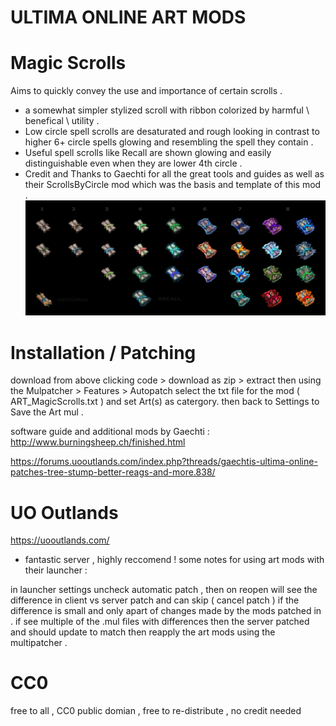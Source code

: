 # ULTIMA ONLINE ART MODS 
# Magic Scrolls
Aims to quickly convey the use and importance of certain scrolls .
- a somewhat simpler stylized scroll with ribbon colorized by harmful \ benefical \ utility . 
- Low circle spell scrolls are desaturated and rough looking in contrast to higher 6+ circle spells glowing and resembling the spell they contain .
- Useful spell scrolls like Recall are shown glowing and easily distinguishable even when they are lower 4th circle .
- Credit and Thanks to Gaechti for all the great tools and guides as well as their ScrollsByCircle mod which was the basis and template of this mod . 
![Magic Scrolls](/ART_MagicScrolls/item_scroll_00_magic_comp.jpg?raw=true "Magic Scrolls")

# Installation / Patching
download from above clicking code > download as zip > extract 
then using the Mulpatcher > Features > Autopatch select the txt file for the mod ( ART_MagicScrolls.txt ) and set Art(s) as catergory. then back to Settings to Save the Art mul .

software guide and additional mods by Gaechti :
http://www.burningsheep.ch/finished.html

https://forums.uooutlands.com/index.php?threads/gaechtis-ultima-online-patches-tree-stump-better-reags-and-more.838/

# UO Outlands
https://uooutlands.com/
- fantastic server , highly reccomend ! some notes for using art mods with their launcher :

in launcher settings uncheck automatic patch , then on reopen will see the difference in client vs server patch and can skip ( cancel patch ) if the difference is small and only apart of changes made by the mods patched in . 
if see multiple of the .mul files with differences then the server patched and should update to match then reapply the art mods using the multipatcher .

# CC0
free to all , CC0 public domian , free to re-distribute , no credit needed

